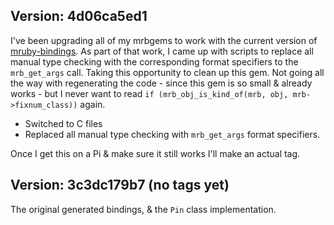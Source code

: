 Version: 4d06ca5ed1
-------------------

I've been upgrading all of my mrbgems to work with the current version of [mruby-bindings](https://github.com/jbreeden/mruby-bindings). As part of that
work, I came up with scripts to replace all manual type checking with the
corresponding format specifiers to the `mrb_get_args` call. Taking this
opportunity to clean up this gem. Not going all the way with regenerating
the code - since this gem is so small & already works - but I never want
to read `if (mrb_obj_is_kind_of(mrb, obj, mrb->fixnum_class))` again.

- Switched to C files
- Replaced all manual type checking with `mrb_get_args` format specifiers.

Once I get this on a Pi & make sure it still works I'll make an actual tag.

Version: 3c3dc179b7 (no tags yet)
---------------------------------

The original generated bindings, & the `Pin` class implementation.
